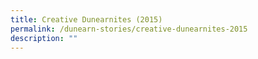 ```yaml
---
title: Creative Dunearnites (2015)
permalink: /dunearn-stories/creative-dunearnites-2015
description: ""
---
```

